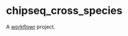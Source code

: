 # chipseq_cross_species

A [workflowr][] project.

[workflowr]: https://github.com/workflowr/workflowr
